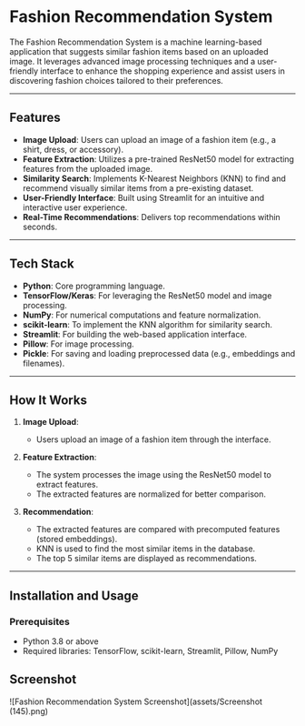 # Fashion Recommendation System

The Fashion Recommendation System is a machine learning-based application that suggests similar fashion items based on an uploaded image. It leverages advanced image processing techniques and a user-friendly interface to enhance the shopping experience and assist users in discovering fashion choices tailored to their preferences.

---

## Features

- **Image Upload**: Users can upload an image of a fashion item (e.g., a shirt, dress, or accessory).
- **Feature Extraction**: Utilizes a pre-trained ResNet50 model for extracting features from the uploaded image.
- **Similarity Search**: Implements K-Nearest Neighbors (KNN) to find and recommend visually similar items from a pre-existing dataset.
- **User-Friendly Interface**: Built using Streamlit for an intuitive and interactive user experience.
- **Real-Time Recommendations**: Delivers top recommendations within seconds.

---

## Tech Stack

- **Python**: Core programming language.
- **TensorFlow/Keras**: For leveraging the ResNet50 model and image processing.
- **NumPy**: For numerical computations and feature normalization.
- **scikit-learn**: To implement the KNN algorithm for similarity search.
- **Streamlit**: For building the web-based application interface.
- **Pillow**: For image processing.
- **Pickle**: For saving and loading preprocessed data (e.g., embeddings and filenames).

---

## How It Works

1. **Image Upload**:
   - Users upload an image of a fashion item through the interface.

2. **Feature Extraction**:
   - The system processes the image using the ResNet50 model to extract features.
   - The extracted features are normalized for better comparison.

3. **Recommendation**:
   - The extracted features are compared with precomputed features (stored embeddings).
   - KNN is used to find the most similar items in the database.
   - The top 5 similar items are displayed as recommendations.

---

## Installation and Usage

### Prerequisites
- Python 3.8 or above
- Required libraries: TensorFlow, scikit-learn, Streamlit, Pillow, NumPy

## Screenshot
![Fashion Recommendation System Screenshot](assets/Screenshot (145).png)

